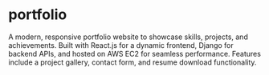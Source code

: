 # portfolio
A modern, responsive portfolio website to showcase skills, projects, and achievements. Built with React.js for a dynamic frontend, Django for backend APIs, and hosted on AWS EC2 for seamless performance. Features include a project gallery, contact form, and resume download functionality.

